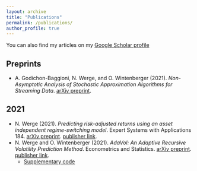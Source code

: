 ```yaml
---
layout: archive
title: "Publications"
permalink: /publications/
author_profile: true
---
```


You can also find my articles on my [Google Scholar profile](https://scholar.google.com/citations?user=7ixNlWUAAAAJ&hl=en "Nicklas Werge") 

## Preprints
* A. Godichon-Baggioni, N. Werge, and O. Wintenberger (2021). *Non-Asymptotic Analysis of Stochastic Approximation Algorithms for Streaming Data*. [arXiv preprint](https://arxiv.org/abs/2109.07117).

## 2021
* N. Werge (2021). *Predicting risk-adjusted returns using an asset independent regime-switching model*. Expert Systems with Applications 184. [arXiv preprint](https://arxiv.org/abs/2107.05535). [publisher link](https://www.sciencedirect.com/science/article/pii/S0957417421009799?casa_token=McnTItfLBvwAAAAA:8Oof6IXAyn-6lF-0FawHtXHXTfGrAalixQmWzNqcDudkeck45ijNXCH4HcEmHgHsmgqG6XDO55M).
* N. Werge and O. Wintenberger (2021). *AdaVol: An Adaptive Recursive Volatility Prediction Method*. Econometrics and Statistics. [arXiv preprint](https://arxiv.org/abs/2006.02077). [publisher link](https://www.sciencedirect.com/science/article/pii/S2452306221000113?casa_token=4RQmi4UcJGgAAAAA:NW73xC2SFQ4awJ0f4jlBCQPm7BBECxD5zo_iiB37RbOPsVDCuZjnRejhqE4iXg-ddlmfVkUE_mA).
  * [Supplementary code](https://github.com/nicklaswerge/AdaVol)
